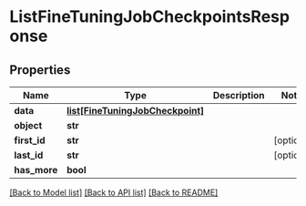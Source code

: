 # ListFineTuningJobCheckpointsResponse

## Properties
Name | Type | Description | Notes
------------ | ------------- | ------------- | -------------
**data** | [**list[FineTuningJobCheckpoint]**](FineTuningJobCheckpoint.md) |  | 
**object** | **str** |  | 
**first_id** | **str** |  | [optional] 
**last_id** | **str** |  | [optional] 
**has_more** | **bool** |  | 

[[Back to Model list]](../README.md#documentation-for-models) [[Back to API list]](../README.md#documentation-for-api-endpoints) [[Back to README]](../README.md)


